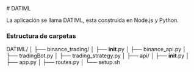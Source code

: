 <div>
# DATIML

La aplicación se llama DATIML, esta construida en Node.js y Python. 

### Estructura de carpetas

DATIML/
│
├── binance_trading/
│   ├── __init__.py
│   ├── binance_api.py
│   ├── tradingBot.py
│   ├── trading_strategy.py
│
├── api/
│   ├── __init__.py
│   ├── app.py
│   ├── routes.py
│
└── setup.sh
</div>